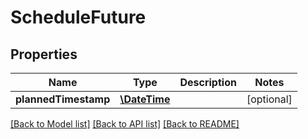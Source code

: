 # ScheduleFuture

## Properties
Name | Type | Description | Notes
------------ | ------------- | ------------- | -------------
**plannedTimestamp** | [**\DateTime**](\DateTime.md) |  | [optional] 

[[Back to Model list]](../README.md#documentation-for-models) [[Back to API list]](../README.md#documentation-for-api-endpoints) [[Back to README]](../README.md)


